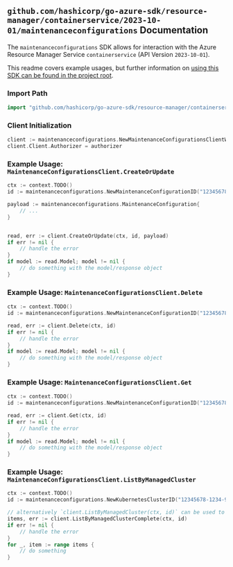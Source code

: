 
## `github.com/hashicorp/go-azure-sdk/resource-manager/containerservice/2023-10-01/maintenanceconfigurations` Documentation

The `maintenanceconfigurations` SDK allows for interaction with the Azure Resource Manager Service `containerservice` (API Version `2023-10-01`).

This readme covers example usages, but further information on [using this SDK can be found in the project root](https://github.com/hashicorp/go-azure-sdk/tree/main/docs).

### Import Path

```go
import "github.com/hashicorp/go-azure-sdk/resource-manager/containerservice/2023-10-01/maintenanceconfigurations"
```


### Client Initialization

```go
client := maintenanceconfigurations.NewMaintenanceConfigurationsClientWithBaseURI("https://management.azure.com")
client.Client.Authorizer = authorizer
```


### Example Usage: `MaintenanceConfigurationsClient.CreateOrUpdate`

```go
ctx := context.TODO()
id := maintenanceconfigurations.NewMaintenanceConfigurationID("12345678-1234-9876-4563-123456789012", "example-resource-group", "managedClusterValue", "maintenanceConfigurationValue")

payload := maintenanceconfigurations.MaintenanceConfiguration{
	// ...
}


read, err := client.CreateOrUpdate(ctx, id, payload)
if err != nil {
	// handle the error
}
if model := read.Model; model != nil {
	// do something with the model/response object
}
```


### Example Usage: `MaintenanceConfigurationsClient.Delete`

```go
ctx := context.TODO()
id := maintenanceconfigurations.NewMaintenanceConfigurationID("12345678-1234-9876-4563-123456789012", "example-resource-group", "managedClusterValue", "maintenanceConfigurationValue")

read, err := client.Delete(ctx, id)
if err != nil {
	// handle the error
}
if model := read.Model; model != nil {
	// do something with the model/response object
}
```


### Example Usage: `MaintenanceConfigurationsClient.Get`

```go
ctx := context.TODO()
id := maintenanceconfigurations.NewMaintenanceConfigurationID("12345678-1234-9876-4563-123456789012", "example-resource-group", "managedClusterValue", "maintenanceConfigurationValue")

read, err := client.Get(ctx, id)
if err != nil {
	// handle the error
}
if model := read.Model; model != nil {
	// do something with the model/response object
}
```


### Example Usage: `MaintenanceConfigurationsClient.ListByManagedCluster`

```go
ctx := context.TODO()
id := maintenanceconfigurations.NewKubernetesClusterID("12345678-1234-9876-4563-123456789012", "example-resource-group", "managedClusterValue")

// alternatively `client.ListByManagedCluster(ctx, id)` can be used to do batched pagination
items, err := client.ListByManagedClusterComplete(ctx, id)
if err != nil {
	// handle the error
}
for _, item := range items {
	// do something
}
```
